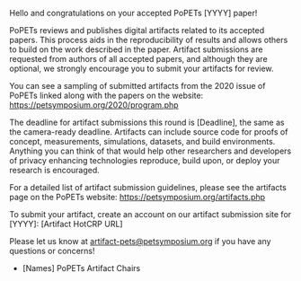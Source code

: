 Hello and congratulations on your accepted PoPETs [YYYY] paper!

PoPETs reviews and publishes digital artifacts related to its accepted
papers. This process aids in the reproducibility of results and allows
others to build on the work described in the paper. Artifact submissions
are requested from authors of all accepted papers, and although they are
optional, we strongly encourage you to submit your artifacts for review.

You can see a sampling of submitted artifacts from the 2020 issue of
PoPETs linked along with the papers on the website:
https://petsymposium.org/2020/program.php

The deadline for artifact submissions this round is [Deadline], the
same as the camera-ready deadline. Artifacts can include source code for
proofs of concept, measurements, simulations, datasets, and build
environments. Anything you can think of that would help other
researchers and developers of privacy enhancing technologies reproduce,
build upon, or deploy your research is encouraged.

For a detailed list of artifact submission guidelines, please see the
artifacts page on the PoPETs website: https://petsymposium.org/artifacts.php

To submit your artifact, create an account on our artifact submission
site for [YYYY]: [Artifact HotCRP URL]

Please let us know at <artifact-pets@petsymposium.org>  if you have any
questions or concerns!

- [Names]
PoPETs Artifact Chairs



